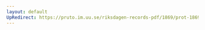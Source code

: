 ```yaml
---
layout: default
UpRedirect: https://pruto.im.uu.se/riksdagen-records-pdf/1869/prot-1869--fk--405/prot-1869--fk--405_012.pdf
---
```

